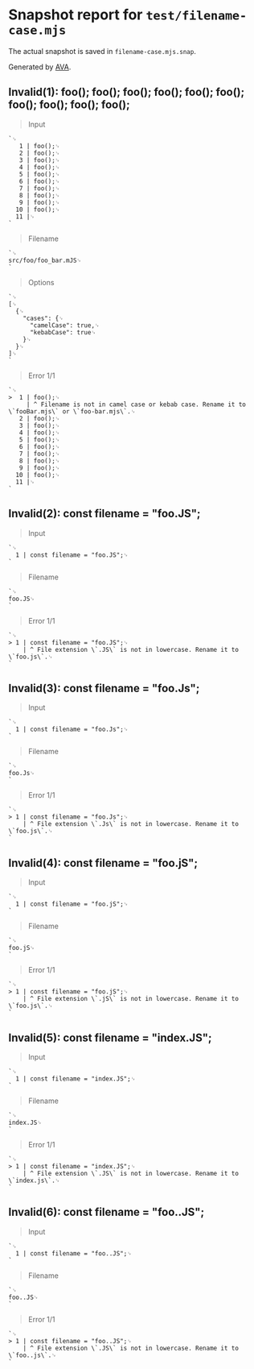 # Snapshot report for `test/filename-case.mjs`

The actual snapshot is saved in `filename-case.mjs.snap`.

Generated by [AVA](https://avajs.dev).

## Invalid(1): foo(); foo(); foo(); foo(); foo(); foo(); foo(); foo(); foo(); foo();

> Input

    `␊
       1 | foo();␊
       2 | foo();␊
       3 | foo();␊
       4 | foo();␊
       5 | foo();␊
       6 | foo();␊
       7 | foo();␊
       8 | foo();␊
       9 | foo();␊
      10 | foo();␊
      11 |␊
    `

> Filename

    `␊
    src/foo/foo_bar.mJS␊
    `

> Options

    `␊
    [␊
      {␊
        "cases": {␊
          "camelCase": true,␊
          "kebabCase": true␊
        }␊
      }␊
    ]␊
    `

> Error 1/1

    `␊
    >  1 | foo();␊
         | ^ Filename is not in camel case or kebab case. Rename it to \`fooBar.mjs\` or \`foo-bar.mjs\`.␊
       2 | foo();␊
       3 | foo();␊
       4 | foo();␊
       5 | foo();␊
       6 | foo();␊
       7 | foo();␊
       8 | foo();␊
       9 | foo();␊
      10 | foo();␊
      11 |␊
    `

## Invalid(2): const filename = "foo.JS";

> Input

    `␊
      1 | const filename = "foo.JS";␊
    `

> Filename

    `␊
    foo.JS␊
    `

> Error 1/1

    `␊
    > 1 | const filename = "foo.JS";␊
        | ^ File extension \`.JS\` is not in lowercase. Rename it to \`foo.js\`.␊
    `

## Invalid(3): const filename = "foo.Js";

> Input

    `␊
      1 | const filename = "foo.Js";␊
    `

> Filename

    `␊
    foo.Js␊
    `

> Error 1/1

    `␊
    > 1 | const filename = "foo.Js";␊
        | ^ File extension \`.Js\` is not in lowercase. Rename it to \`foo.js\`.␊
    `

## Invalid(4): const filename = "foo.jS";

> Input

    `␊
      1 | const filename = "foo.jS";␊
    `

> Filename

    `␊
    foo.jS␊
    `

> Error 1/1

    `␊
    > 1 | const filename = "foo.jS";␊
        | ^ File extension \`.jS\` is not in lowercase. Rename it to \`foo.js\`.␊
    `

## Invalid(5): const filename = "index.JS";

> Input

    `␊
      1 | const filename = "index.JS";␊
    `

> Filename

    `␊
    index.JS␊
    `

> Error 1/1

    `␊
    > 1 | const filename = "index.JS";␊
        | ^ File extension \`.JS\` is not in lowercase. Rename it to \`index.js\`.␊
    `

## Invalid(6): const filename = "foo..JS";

> Input

    `␊
      1 | const filename = "foo..JS";␊
    `

> Filename

    `␊
    foo..JS␊
    `

> Error 1/1

    `␊
    > 1 | const filename = "foo..JS";␊
        | ^ File extension \`.JS\` is not in lowercase. Rename it to \`foo..js\`.␊
    `
